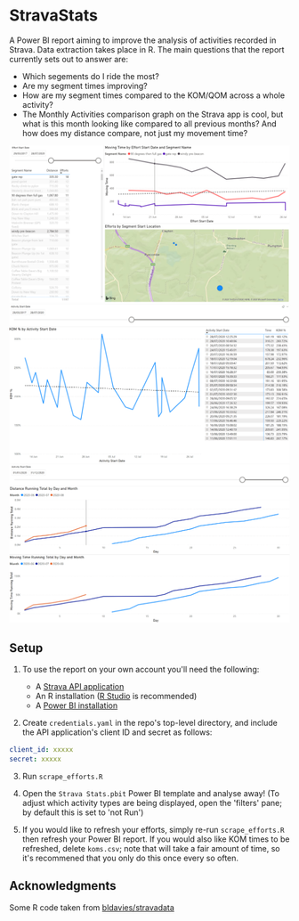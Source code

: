 # StravaStats

A Power BI report aiming to improve the analysis of activities recorded in Strava. Data extraction takes place in R. 
The main questions that the report currently sets out to answer are:
* Which segements do I ride the most?
* Are my segment times improving?
* How are my segment times compared to the KOM/QOM across a whole activity?
* The Monthly Activities comparison graph on the Strava app is cool, but what is this month looking like compared to all previous months? And how does my distance compare, not just my movement time?

![Segments page](screenshot_segments.PNG)
![KOM comparison page](screenshot_kom.PNG)
![Monthly comparison page](screenshot_monthly.PNG)

## Setup

1. To use the report on your own account you'll need the following:
	* A [Strava API application](https://developers.strava.com/docs/getting-started/)
	* An R installation ([R Studio](https://rstudio.com/products/rstudio/download/) is recommended)
	* A [Power BI installation](https://www.microsoft.com/en-us/download/details.aspx?id=58494)

2. Create `credentials.yaml` in the repo's top-level directory, and include the API application's client ID and secret as follows:
  ```yaml
  client_id: xxxxx
  secret: xxxxx
  ```

3. Run `scrape_efforts.R`

4. Open the `Strava Stats.pbit` Power BI template and analyse away! (To adjust which activity types are being displayed, open the 'filters' pane; by default this is set to 'not Run')

5. If you would like to refresh your efforts, simply re-run `scrape_efforts.R` then refresh your Power BI report. If you would also like KOM times to be refreshed, delete `koms.csv`; note that will take a fair amount of time, so it's recommened that you only do this once every so often.

## Acknowledgments

Some R code taken from [bldavies/stravadata](https://github.com/bldavies/stravadata)
